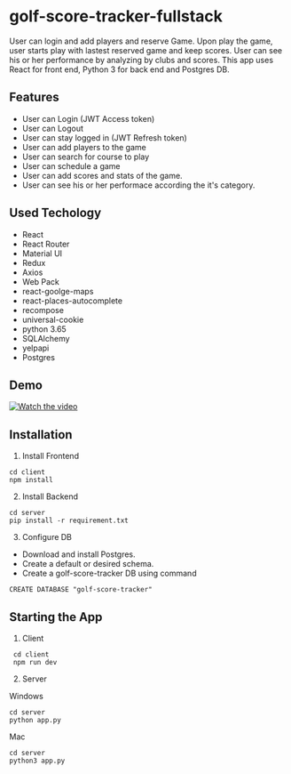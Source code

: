 # golf-score-tracker-fullstack


User can login and add players and reserve Game.  Upon play the game, user starts play with lastest reserved game and keep scores.  User can see his or her performance by analyzing by clubs and scores.  This app uses React for front end, Python 3 for back end and Postgres DB.  

## Features

- User can Login (JWT Access token)
- User can Logout
- User can stay logged in (JWT Refresh token)
- User can add players to the game
- User can search for course to play
- User can schedule a game
- User can add scores and stats of the game.
- User can see his or her performace according the it's category.

## Used Techology

- React
- React Router
- Material UI
- Redux
- Axios
- Web Pack
- react-goolge-maps
- react-places-autocomplete
- recompose
- universal-cookie
- python 3.65
- SQLAlchemy
- yelpapi
- Postgres 

## Demo

[![Watch the video](https://imgur.com/IHtE2mq.png)](https://www.youtube.com/watch?v=tUyJOc41jPs)


## Installation

1. Install Frontend

````
cd client
npm install

````

2. Install Backend

````
cd server
pip install -r requirement.txt
````

3. Configure DB
  - Download and install Postgres.
  - Create a default or desired schema.
  - Create a golf-score-tracker DB using command
  ````
  CREATE DATABASE "golf-score-tracker"
  ````
  
## Starting the App

1. Client

```
 cd client
 npm run dev
```

2. Server

Windows
````
cd server
python app.py
````

Mac
````
cd server
python3 app.py
````
